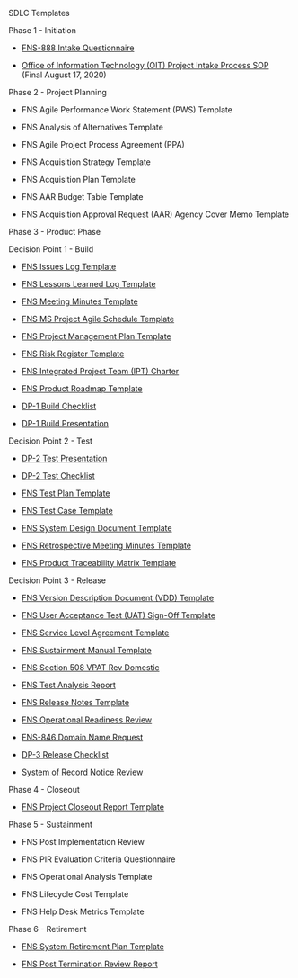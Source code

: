 SDLC Templates

Phase 1 - Initiation

-   [FNS-888 Intake Questionnaire](https://github.com/18F/piipan/blob/dev/wiki/FNS_888%20Intake%20Questionnaire.pdf)

-   [Office of Information Technology (OIT) Project Intake Process SOP](https://github.com/18F/piipan/blob/dev/wiki/OIT-Project-Intake-Process-SOP-Final-08172020.pdf) (Final August 17, 2020)

Phase 2 - Project Planning

-   FNS Agile Performance Work Statement (PWS) Template

-   FNS Analysis of Alternatives Template

-   FNS Agile Project Process Agreement (PPA)

-   FNS Acquisition Strategy Template

-   FNS Acquisition Plan Template

-   FNS AAR Budget Table Template

-   FNS Acquisition Approval Request (AAR) Agency Cover Memo Template

Phase 3 - Product Phase

Decision Point 1 - Build

-   [FNS Issues Log Template](https://github.com/18F/piipan/blob/dev/wiki/FNS-Issues-Log-Template.xlsx)

-   [FNS Lessons Learned Log Template](https://github.com/18F/piipan/blob/dev/wiki/FNS-Lessons-Learned-Log-Template.xlsx)

-   [FNS Meeting Minutes Template](https://github.com/18F/piipan/blob/dev/wiki/FNS-Meeting%20Minutes-Template.docx)

-   [FNS MS Project Agile Schedule Template](https://github.com/18F/piipan/blob/dev/wiki/FNS-MS-Project-Agile-Schedule-Template.mpp)

-   [FNS Project Management Plan Template](https://github.com/18F/piipan/blob/dev/wiki/FNS-Project-Management-Plan-Template.docx)

-   [FNS Risk Register Template](https://github.com/18F/piipan/blob/dev/wiki/FNS-Risk-Register-Template.xlsx)

-   [FNS Integrated Project Team (IPT) Charter](https://github.com/18F/piipan/blob/dev/wiki/FNS-Integrated-Project-Team-(IPT)-Charter.docx)

-   [FNS Product Roadmap Template](https://github.com/18F/piipan/blob/dev/wiki/FNS-Product-Roadmap-Template.xlsx)

-   [DP-1 Build Checklist](https://github.com/18F/piipan/blob/dev/wiki/DP-1%20Build%20Checklist.pdf)

-   [DP-1 Build Presentation](https://github.com/18F/piipan/blob/dev/wiki/DP-1%20Build%20Presentation.pdf)

Decision Point 2 - Test

-   [DP-2 Test Presentation](https://github.com/18F/piipan/blob/dev/wiki/DP2-Test%20Presentation.pdf)

-   [DP-2 Test Checklist](https://github.com/18F/piipan/blob/dev/wiki/DP2-Test%20Checklist.pdf)

-   [FNS Test Plan Template](https://github.com/18F/piipan/blob/dev/wiki/FNS-Test-Plan-Template.docx)

-   [FNS Test Case Template](https://github.com/18F/piipan/blob/dev/wiki/FNS-Test-Case-Template.xlsx)

-   [FNS System Design Document Template](https://github.com/18F/piipan/blob/dev/wiki/FNS-System-Design-Document-Template.docx)

-   [FNS Retrospective Meeting Minutes Template](https://github.com/18F/piipan/blob/dev/wiki/FNS-Restrospective-Meeting-Minutes-Template.docx)

-   [FNS Product Traceability Matrix Template](https://github.com/18F/piipan/blob/dev/wiki/FNS-Product-Traceability-Matrix-Template.xlsx)

Decision Point 3 - Release

-   [FNS Version Description Document (VDD) Template](https://github.com/18F/piipan/blob/dev/wiki/FNS-Version-Description-Document-(VDD)-Template.docx)

-   [FNS User Acceptance Test (UAT) Sign-Off Template](https://github.com/18F/piipan/blob/dev/wiki/FNS-User-Acceptance-Test-(UAT)-Sign-Off-Template.docx)

-   [FNS Service Level Agreement Template](https://github.com/18F/piipan/blob/dev/wiki/FNS-Service-Level-Agreement-Template.docx)

-   [FNS Sustainment Manual Template](https://github.com/18F/piipan/blob/dev/wiki/FNS-Sustainment-Manual-Template.docx)

-   [FNS Section 508 VPAT Rev Domestic](https://github.com/18F/piipan/blob/dev/wiki/FNS-Section-508-VPAT-Rev-Domestic.docx)

-   [FNS Test Analysis Report](https://github.com/18F/piipan/blob/dev/wiki/FNS-Test-Analysis-Report.docx)

-   [FNS Release Notes Template](https://github.com/18F/piipan/blob/dev/wiki/FNS-Release-Notes-Template.docx)

-   [FNS Operational Readiness Review](https://github.com/18F/piipan/blob/dev/wiki/FNS-Operational-Readiness-Review.docx)

-   [FNS-846 Domain Name Request](https://github.com/18F/piipan/blob/dev/wiki/FNS-846_Domain%20Name%20Request.pdf)

-   [DP-3 Release Checklist](https://github.com/18F/piipan/blob/dev/wiki/DP3_Release%20Checklist.pdf)

-   [System of Record Notice Review](https://github.com/18F/piipan/blob/dev/wiki/System%20of%20Record%20Notice%20Review.doc)

Phase 4 - Closeout

-   [FNS Project Closeout Report Template](https://github.com/18F/piipan/blob/dev/wiki/FNS-Project-Closeout-Report-Template.docx)

Phase 5 - Sustainment

-   FNS Post Implementation Review

-   FNS PIR Evaluation Criteria Questionnaire

-   FNS Operational Analysis Template

-   FNS Lifecycle Cost Template

-   FNS Help Desk Metrics Template

Phase 6 - Retirement

-   [FNS System Retirement Plan Template](https://github.com/18F/piipan/blob/dev/wiki/FNS-System-Retirement-Plan-Template.docx)

-   [FNS Post Termination Review Report](https://github.com/18F/piipan/blob/dev/wiki/FNS-Post-Termination-Review-Report.docx)
